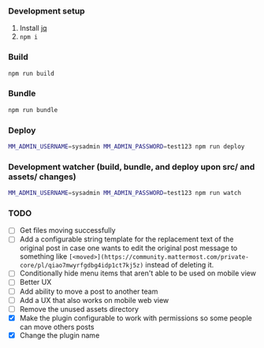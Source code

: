 ### Development setup

1) Install [jq](https://stedolan.github.io/jq/)
2) `npm i`

### Build

```bash
npm run build
```

### Bundle

```bash
npm run bundle
```

### Deploy

```bash
MM_ADMIN_USERNAME=sysadmin MM_ADMIN_PASSWORD=test123 npm run deploy
```

### Development watcher (build, bundle, and deploy upon src/ and assets/ changes)

```bash
MM_ADMIN_USERNAME=sysadmin MM_ADMIN_PASSWORD=test123 npm run watch
```

### TODO

- [ ] Get files moving successfully
- [ ] Add a configurable string template for the replacement text of the original post in case one wants to edit the original post message to something like `[<moved>](https://community.mattermost.com/private-core/pl/qiao7mwyrfgdbg4idp1ct7kj5z)` instead of deleting it.
- [ ] Conditionally hide menu items that aren't able to be used on mobile view
- [ ] Better UX
- [ ] Add ability to move a post to another team
- [ ] Add a UX that also works on mobile web view
- [ ] Remove the unused assets directory
- [x] Make the plugin configurable to work with permissions so some people can move others posts
- [x] Change the plugin name

